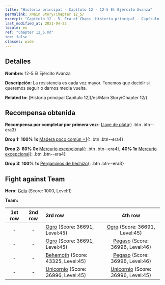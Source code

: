 ```yaml
---
title: "Historia principal - Capítulo 12 - 12-5 El Ejército Avanza"
permalink: /Main Story/Chapter 12_5/
excerpt: "Capítulo 12 - 5. Era of Chaos  Historia principal - Capítulo 12_5. 12-5 El Ejército Avanza"
last_modified_at: 2021-04-22
locale: es
ref: "Chapter 12_5.md"
toc: false
classes: wide
---
```


## Detalles

 **Nombre:** 12-5 El Ejército Avanza

 **Descripción:** La resistencia es cada vez mayor. Tenemos que decidir si queremos seguir o darnos media vuelta.

 **Related to:** [Historia principal Capítulo 12](/es/Main Story/Chapter 12/)

## Recompensa obtenida

 **Recompensa por completar por primera vez::** [Llave de plata](/ItemsES/con_693/){: .btn .btn--era3}

 **Drop 1:** **100% 1x** [Madera poco común +1](/ItemsES/mat_41/){: .btn .btn--era4}

 **Drop 2:** **60% 0x** [Mercurio excepcional](/ItemsES/mat_35/){: .btn .btn--era4}, **40% 1x** [Mercurio excepcional](/ItemsES/mat_35/){: .btn .btn--era4}

 **Drop 3:** **100% 1x** [Pergaminos de hechizo](/ItemsES/con_694/){: .btn .btn--era3}


## Fight against Team
 **Hero:** [Gelu](/es/heroes/Gelu/) (Score: 1000, Level:1)

 **Team:**


  | 1st row | 2nd row | 3rd row | 4th row |
  |:----:|:----:|:----|:----:|
  | - | - | [Ogro](/es/units/Ogre/) (Score: 36691, Level:45)  | [Ogro](/es/units/Ogre/) (Score: 36691, Level:45)  |
  | - | - | [Ogro](/es/units/Ogre/) (Score: 36691, Level:45)  | [Pegaso](/es/units/Pegasus/) (Score: 36996, Level:46)  |
  | - | - | [Behemoth](/es/units/Behemoth/) (Score: 43325, Level:45)  | [Pegaso](/es/units/Pegasus/) (Score: 36996, Level:46)  |
  | - | - | [Unicornio](/es/units/Unicorn/) (Score: 36996, Level:45)  | [Unicornio](/es/units/Unicorn/) (Score: 36996, Level:45)  |


